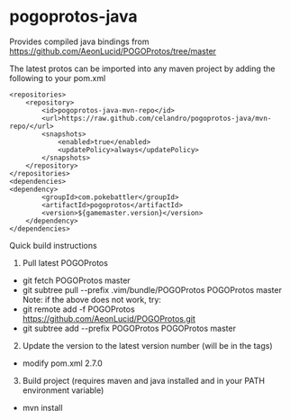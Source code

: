# pogoprotos-java
Provides compiled java bindings from https://github.com/AeonLucid/POGOProtos/tree/master

The latest protos can be imported into any maven project by adding the following to your pom.xml
```
<repositories>
    <repository>
        <id>pogoprotos-java-mvn-repo</id>
        <url>https://raw.github.com/celandro/pogoprotos-java/mvn-repo/</url>
        <snapshots>
            <enabled>true</enabled>
            <updatePolicy>always</updatePolicy>
        </snapshots>
    </repository>
</repositories>
<dependencies>
<dependency>
    	<groupId>com.pokebattler</groupId>
    	<artifactId>pogoprotos</artifactId>
    	<version>${gamemaster.version}</version>
	</dependency>
</dependencies>
```

Quick build instructions

1. Pull latest POGOProtos
  * git fetch POGOProtos master
  * git subtree pull --prefix .vim/bundle/POGOProtos POGOProtos master
    Note: if the above does not work, try:
  * git remote add -f POGOProtos https://github.com/AeonLucid/POGOProtos.git
  * git subtree add --prefix POGOProtos POGOProtos master
2. Update the version to the latest version number (will be in the tags)
  * modify pom.xml     <version>2.7.0</version>
3. Build project (requires maven and java installed and in your PATH environment variable)
  * mvn install

